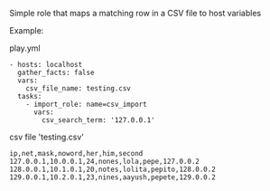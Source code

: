 Simple role that maps a matching row in a CSV file to host variables

Example:

play.yml
```
- hosts: localhost
  gather_facts: false
  vars:
    csv_file_name: testing.csv
  tasks:
    - import_role: name=csv_import
      vars:
        csv_search_term: '127.0.0.1'
```

csv file 'testing.csv'
```
ip,net,mask,noword,her,him,second
127.0.0.1,10.0.0.1,24,nones,lola,pepe,127.0.0.2
128.0.0.1,10.1.0.1,20,notes,lolita,pepito,128.0.0.2
129.0.0.1,10.2.0.1,23,nines,aayush,pepete,129.0.0.2

```
